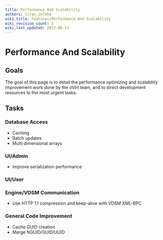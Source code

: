 ```yaml
---
title: Performance And Scalability
authors: liran.zelkha
wiki_title: Features/Performance And Scalability
wiki_revision_count: 5
wiki_last_updated: 2013-06-11
---
```


# Performance And Scalability

## Goals

The goal of this page is to detail the performance optimizing and scalability improvement work done by the oVirt team, and to direct development resources to the most urgent tasks.

## Tasks

### Database Access

*   Caching
*   Batch updates
*   Multi dimensional arrays

### UI/Admin

*   Improve serialization performance

### UI/User

### Engine/VDSM Communication

*   Use HTTP 1.1 compression and keep-alive with VDSM XML-RPC

### General Code Improvement

*   Cache GUID creation
*   Merge NGUID/GUID/UUID
